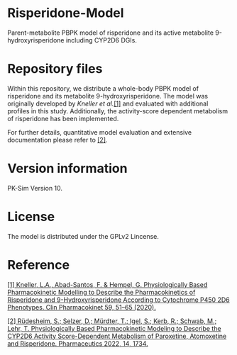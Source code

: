 # Risperidone-Model
Parent-metabolite PBPK model of risperidone and its active metabolite 9-hydroxyrisperidone including CYP2D6 DGIs. 

# Repository files
Within this repository, we distribute a whole-body PBPK model of risperidone and its metabolite 9-hydroxyrisperidone. The model was originally developed by *Kneller et al.*[[1]](https://doi.org/10.1007/s40262-019-00793-x) and evaluated with additional profiles in this study. Additionally, the activity-score dependent metabolism of risperidone has been implemented.

For further details, quantitative model evaluation and extensive documentation please refer to [[2]](https://doi.org/10.3390/pharmaceutics14081734).

# Version information
PK-Sim Version 10.

# License
The model is distributed under the GPLv2 Lincense.

# Reference
[[1] Kneller, L.A., Abad-Santos, F. & Hempel, G. Physiologically Based Pharmacokinetic Modelling to Describe the Pharmacokinetics of Risperidone and 9-Hydroxyrisperidone According to Cytochrome P450 2D6 Phenotypes. Clin Pharmacokinet 59, 51–65 (2020).](https://doi.org/10.1007/s40262-019-00793-x)

[[2] Rüdesheim, S.; Selzer, D.; Mürdter, T.; Igel, S.; Kerb, R.; Schwab, M.; Lehr, T. Physiologically Based Pharmacokinetic Modeling to Describe the CYP2D6 Activity Score-Dependent Metabolism of Paroxetine, Atomoxetine and Risperidone. Pharmaceutics 2022, 14, 1734.](https://doi.org/10.3390/pharmaceutics14081734)
